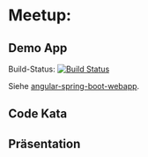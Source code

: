 # Meetup:

## Demo App

Build-Status: [![Build Status](https://martinreinhardt-online.de/jenkins/buildStatus/icon?job=SWK_HH_Galen)](https://martinreinhardt-online.de/jenkins/job/SWK_HH_Galen/)

Siehe [angular-spring-boot-webapp](angular-spring-boot-webapp).

## Code Kata


## Präsentation
